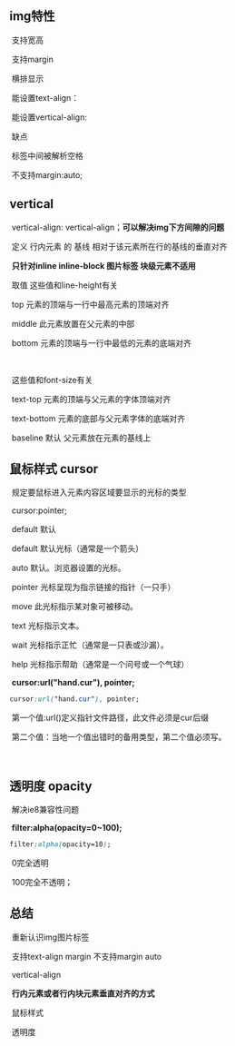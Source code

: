 ## img特性

​        支持宽高

​        支持margin

​        横排显示

​        能设置text-align：

​        能设置vertical-align:

​    缺点    

​        标签中间被解析空格

​        不支持margin:auto;

## vertical

​    vertical-align: vertical-align；**可以解决img下方间隙的问题**

​    定义 行内元素 的 基线 相对于该元素所在行的基线的垂直对齐

​        **只针对inline inline-block 图片标签  块级元素不适用**

​    取值  这些值和line-height有关

​        top          元素的顶端与一行中最高元素的顶端对齐

​        middle    此元素放置在父元素的中部

​        bottom    元素的顶端与一行中最低的元素的底端对齐

​            

​    这些值和font-size有关

​        text-top    元素的顶端与父元素的字体顶端对齐

​        text-bottom 元素的底部与父元素字体的底端对齐

​        baseline    默认 父元素放在元素的基线上

## 鼠标样式  cursor

​    规定要鼠标进入元素内容区域要显示的光标的类型

​            cursor:pointer;

​            default       默认

​            default       默认光标（通常是一个箭头）

​            auto           默认。浏览器设置的光标。 

​            pointer      光标呈现为指示链接的指针（一只手） 

​            move         此光标指示某对象可被移动。 

​            text            光标指示文本。

​            wait           光标指示正忙（通常是一只表或沙漏）。

​            help           光标指示帮助（通常是一个问号或一个气球）

​    **cursor:url("hand.cur"), pointer;**

```css
cursor:url("hand.cur"), pointer;
```

​            第一个值:url()定义指针文件路径，此文件必须是cur后缀

​            第二个值：当地一个值出错时的备用类型，第二个值必须写。

​        

## 透明度  opacity

​            解决ie8兼容性问题

​        **filter:alpha(opacity=0~100);**

```css
filter:alpha(opacity=10);
```

​            0完全透明

​            100完全不透明；

## 总结

​        重新认识img图片标签

​            支持text-align margin  不支持margin auto

​            vertical-align

​                **行内元素或者行内块元素垂直对齐的方式**

​            鼠标样式

​            透明度